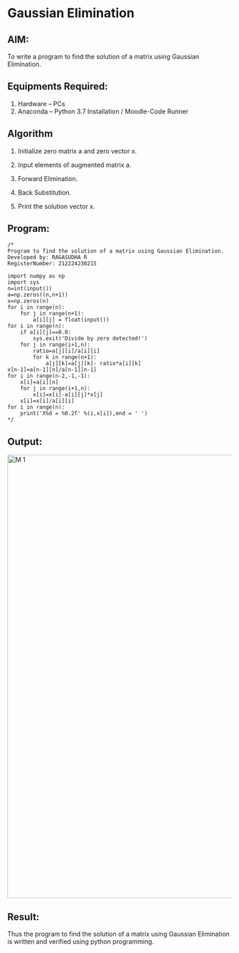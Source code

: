 # Gaussian Elimination

## AIM:
To write a program to find the solution of a matrix using Gaussian Elimination.

## Equipments Required:
1. Hardware – PCs
2. Anaconda – Python 3.7 Installation / Moodle-Code Runner

## Algorithm
1. Initialize zero matrix a and zero vector x.

2. Input elements of augmented matrix a.

3. Forward Elimination.

4. Back Substitution.

5. Print the solution vector x.


## Program:
```
/*
Program to find the solution of a matrix using Gaussian Elimination.
Developed by: RAGASUDHA R
RegisterNumber: 212224230215

import numpy as np
import sys
n=int(input())
a=np.zeros((n,n+1))
x=np.zeros(n)
for i in range(n):
    for j in range(n+1):
        a[i][j] = float(input())
for i in range(n):
    if a[i][j]==0.0:
        sys.exit('Divide by zero detected!')
    for j in range(i+1,n):
        ratio=a[j][i]/a[i][i]
        for k in range(n+1):
            a[j][k]=a[j][k]- ratio*a[i][k]
x[n-1]=a[n-1][n]/a[n-1][n-1]
for i in range(n-2,-1,-1):
    x[i]=a[i][n]
    for j in range(i+1,n):
        x[i]=x[i]-a[i][j]*x[j]
    x[i]=x[i]/a[i][i]
for i in range(n):
    print('X%d = %0.2f' %(i,x[i]),end = ' ')
*/
```

## Output:

<img width="1193" height="994" alt="M 1" src="https://github.com/user-attachments/assets/83612e8d-db56-48ad-aa1c-670c05872242" />


## Result:
Thus the program to find the solution of a matrix using Gaussian Elimination is written and verified using python programming.

